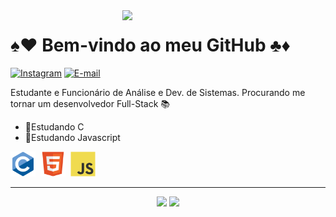 <img src = "Poker.gif" width = "325px" align = "right">

# ♠️♥️ Bem-vindo ao meu GitHub ♣️♦️

[![Instagram](https://img.shields.io/badge/-Instagram-%23E4405F?style=for-the-badge&logo=instagram&logoColor=white)](https://www.instagram.com/ramon.muller.08/)
[![E-mail](https://img.shields.io/badge/-Email-000?style=for-the-badge&logo=microsoft-outlook&logoColor=007BFF)](mailto:ramonmuller1002@gmail.com)

Estudante e Funcionário de Análise e Dev. de Sistemas. Procurando me tornar um desenvolvedor Full-Stack 📚

- 📘Estudando C 
- 📙Estudando Javascript  

<div>
  <img src="https://github.com/devicons/devicon/blob/master/icons/c/c-original.svg" title="C" alt="C" width="40" height="40"/>&nbsp;
  <img src="https://github.com/devicons/devicon/blob/master/icons/html5/html5-original.svg" title="HTML5" alt="HTML" width="40" height="40"/>&nbsp;
  <img src="https://github.com/devicons/devicon/blob/master/icons/javascript/javascript-original.svg" title="JavaScript" alt="JavaScript" width="40" height="40"/>&nbsp;
</div>

---

<div align = "center">
<img height = "200em" src="https://github-readme-stats.vercel.app/api/top-langs/?username=RamonMuller1002&show_icons=true&theme=neon&count_private=true"/>
<img height = "200em" src="https://github-readme-stats.vercel.app/api?username=RamonMuller1002&show_icons=true&show_icons=true&theme=neon&count_private=true" />
</div>
